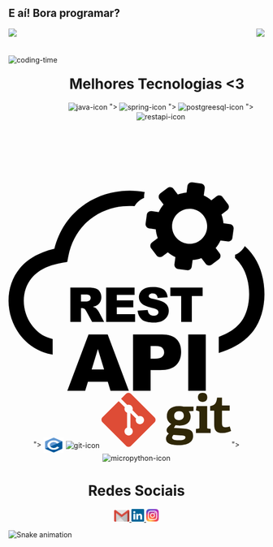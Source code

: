 ## E aí! Bora programar?

<div>
  
  <img  height="150em" src="https://github-readme-stats.vercel.app/api?username=adriano-barbosa0&show_icons=true&theme=great-gatsby&include_all_commits=true&count_private=true"/>
  <img align="right" height="100em" src="https://github-readme-stats.vercel.app/api/top-langs/?username=adriano-barbosa0&layout=compact&langs_count=16&theme=great-gatsby"/>
</div>
<br>

<div  align="center"> 
  <div style="display: inline_block"><br>
    <img align="left" height="250" alt="coding-time" src="code.gif">
    <h1 align="center">Melhores Tecnologias <3</h1>
    <img align="center" height="30" width="40" alt="java-icon"  src="<svg xmlns="http://www.w3.org/2000/svg" x="0px" y="0px" width="100" height="100" viewBox="0 0 48 48">
<path fill="#F44336" d="M23.65,24.898c-0.998-1.609-1.722-2.943-2.725-5.455C19.229,15.2,31.24,11.366,26.37,3.999c2.111,5.089-7.577,8.235-8.477,12.473C17.07,20.37,23.645,24.898,23.65,24.898z"></path><path fill="#F44336" d="M23.878,17.27c-0.192,2.516,2.229,3.857,2.299,5.695c0.056,1.496-1.447,2.743-1.447,2.743s2.728-0.536,3.579-2.818c0.945-2.534-1.834-4.269-1.548-6.298c0.267-1.938,6.031-5.543,6.031-5.543S24.311,11.611,23.878,17.27z"></path><g><path fill="#1565C0" d="M32.084 25.055c1.754-.394 3.233.723 3.233 2.01 0 2.901-4.021 5.643-4.021 5.643s6.225-.742 6.225-5.505C37.521 24.053 34.464 23.266 32.084 25.055zM29.129 27.395c0 0 1.941-1.383 2.458-1.902-4.763 1.011-15.638 1.147-15.638.269 0-.809 3.507-1.638 3.507-1.638s-7.773-.112-7.773 2.181C11.683 28.695 21.858 28.866 29.129 27.395z"></path><path fill="#1565C0" d="M27.935,29.571c-4.509,1.499-12.814,1.02-10.354-0.993c-1.198,0-2.974,0.963-2.974,1.889c0,1.857,8.982,3.291,15.63,0.572L27.935,29.571z"></path><path fill="#1565C0" d="M18.686,32.739c-1.636,0-2.695,1.054-2.695,1.822c0,2.391,9.76,2.632,13.627,0.205l-2.458-1.632C24.271,34.404,17.014,34.579,18.686,32.739z"></path><path fill="#1565C0" d="M36.281,36.632c0-0.936-1.055-1.377-1.433-1.588c2.228,5.373-22.317,4.956-22.317,1.784c0-0.721,1.807-1.427,3.477-1.093l-1.42-0.839C11.26,34.374,9,35.837,9,37.017C9,42.52,36.281,42.255,36.281,36.632z"></path><path fill="#1565C0" d="M39,38.604c-4.146,4.095-14.659,5.587-25.231,3.057C24.341,46.164,38.95,43.628,39,38.604z"></path></g>
</svg>">
    <img align="center" height="30" width="40" alt="spring-icon" src="<svg xmlns="http://www.w3.org/2000/svg" x="0px" y="0px" width="100" height="100" viewBox="0 0 48 48">
<path fill="#8bc34a" d="M43.982,23.635c0.069-4.261-0.891-9.328-2.891-15.273l-1.568-4.662l-2.13,4.433 c-0.114,0.237-0.244,0.469-0.38,0.698C33.514,5.827,28.974,4,24,4C12.954,4,4,12.954,4,24c0,11.046,8.954,20,20,20s20-8.954,20-20 C44,23.877,43.984,23.758,43.982,23.635z"></path><path fill="#fff" d="M39.385 32.558c-3.123 4.302-8.651 4.533-13.854 4.442H18.75h-1.938c4.428-1.593 7.063-1.972 9.754-3.4 5.068-2.665 10.078-8.496 11.121-14.562-1.93 5.836-7.779 10.85-13.109 12.889-3.652 1.393-10.248 2.745-10.248 2.745l-.267-.145C9.573 32.268 9.437 22.214 17.6 18.968c3.574-1.423 6.993-.641 10.854-1.593 4.122-1.012 8.89-4.208 10.83-8.375C41.456 15.667 44.07 26.106 39.385 32.558L39.385 32.558zM15.668 38.445C15.386 38.795 14.955 39 14.505 39c-.823 0-1.495-.677-1.495-1.5s.677-1.5 1.495-1.5c.341 0 .677.118.941.336C16.086 36.855 16.186 37.805 15.668 38.445L15.668 38.445z"></path>
</svg>">
    <img align="center" height="30" width="40" alt="postgreesql-icon" src="<svg xmlns="http://www.w3.org/2000/svg" x="0px" y="0px" width="100" height="100" viewBox="0 0 48 48">
<path fill="#fff" d="M44.083,29.79c-0.183-0.829-0.935-1.796-2.452-1.796c-0.31,0-0.649,0.039-1.035,0.119c-0.708,0.146-1.311,0.217-1.842,0.241c4.133-7.04,6.816-16.819,4.159-20.214c-3.501-4.473-8.214-5.141-10.711-5.141L31.967,3c-0.929,0.015-1.893,0.129-2.863,0.339l-3.583,0.774C25.033,4.052,24.536,4.009,24.018,4l-0.03,0l-0.016,0l-0.152-0.001c-1.593,0-3.046,0.338-4.341,0.973l-1.251-0.493c-1.72-0.678-4.308-1.485-6.868-1.485c-0.144,0-0.287,0.003-0.431,0.008C8.407,3.093,6.241,4.05,4.664,5.769C2.696,7.915,1.8,11.054,2.003,15.1C2.013,15.309,4.461,36,11.4,36h0.025l0.064-0.001c0.901-0.022,1.76-0.384,2.563-1.077c0.613,0.46,1.406,0.732,2.145,0.84c0.488,0.115,1.366,0.278,2.418,0.278c1.284,0,2.442-0.263,3.44-0.738c-0.001,0.88-0.006,1.994-0.016,3.418l-0.001,0.075l0.005,0.075c0.097,1.419,0.342,2.698,0.711,3.701c1.051,2.859,2.866,4.434,5.111,4.434c0.093,0,0.188-0.003,0.284-0.009c1.846-0.114,3.717-1.151,5.004-2.772c1.393-1.755,1.715-3.607,1.839-5.026L35,39.111v-0.088v-4.079l0.103,0.01l0.436,0.038l0.042,0.004l0.042,0.002c0.124,0.006,0.252,0.008,0.381,0.008c1.507,0,3.362-0.391,4.616-0.974C41.819,33.476,44.559,31.948,44.083,29.79z"></path><path fill="#0277bd" d="M33,34c0-0.205,0.012-0.376,0.018-0.565C33.008,33.184,33,33,33,33s0.012-0.009,0.032-0.022c0.149-2.673,0.886-3.703,1.675-4.29c-0.11-0.153-0.237-0.318-0.356-0.475c-0.333-0.437-0.748-0.979-1.192-1.674l-0.082-0.158c-0.067-0.164-0.229-0.447-0.435-0.819c-1.183-2.14-3.645-6.592-1.96-9.404c0.738-1.232,2.122-1.942,4.121-2.117C33.986,11.718,30.925,6.115,23.985,6c-0.002,0-0.004,0-0.006,0c-6.041-0.098-8.026,5.392-8.672,8.672c0.89-0.377,1.906-0.606,2.836-0.606c0.014,0,0.029,0,0.043,0c2.29,0.017,3.865,1.239,4.323,3.354c0.335,1.552,0.496,2.91,0.492,4.153c-0.01,2.719-0.558,4.149-1.042,5.411l-0.154,0.408c-0.124,0.334-0.255,0.645-0.379,0.937c-0.126,0.298-0.237,0.563-0.318,0.802c0.484,0.11,0.864,0.265,1.125,0.38l0.151,0.066c0.047,0.02,0.094,0.043,0.137,0.069c0.848,0.516,1.376,1.309,1.489,2.233c0.061,0.498,0.051,3.893,0.03,6.855c0.087,1.285,0.305,2.364,0.593,3.146c0.409,1.114,1.431,3.241,3.394,3.119c1.37-0.085,2.687-0.919,3.561-2.019c0.938-1.181,1.284-2.487,1.414-3.958V34z"></path><path fill="#0277bd" d="M15.114 28.917c-1.613-1.683-2.399-3.947-2.104-6.056.285-2.035.124-4.027.037-5.098-.029-.357-.048-.623-.047-.77 0-.008.002-.015.003-.023 0-.004-.002-.007-.002-.011.121-3.021 1.286-7.787 4.493-10.62C15.932 5.724 13.388 4.913 11 5 7.258 5.136 3.636 7.724 4 15c.137 2.73 3.222 19.103 7.44 19 .603-.015 1.229-.402 1.872-1.176 1.017-1.223 2.005-2.332 2.708-3.104C15.705 29.481 15.401 29.217 15.114 28.917zM37.023 14.731c.015.154.002.286-.022.408.031.92-.068 1.813-.169 2.677-.074.636-.15 1.293-.171 1.952-.021.645.07 1.282.166 1.956.225 1.578.459 3.359-.765 5.437.225.296.423.571.581.837 4.61-7.475 6.468-16.361 4.695-18.626C38.655 5.944 34.941 4.952 31.999 5c-.921.015-1.758.139-2.473.294C34.602 7.754 36.863 13.026 37.023 14.731zM41 30.071c-2.665.55-3.947.257-4.569-.126-.1.072-.2.133-.293.19-.372.225-.961.583-1.105 2.782.083.016.156.025.246.044L35.714 33c1.32.06 3.049-.31 4.063-.781C41.962 31.205 43.153 29.627 41 30.071zM22.023 32.119c-.037-.298-.198-.539-.492-.732l-.108-.047C21.062 31.181 20.653 31 20 31h-.004c-.127.01-.253.019-.38.019-.052 0-.103-.007-.155-.009-.474.365-1.148.647-2.816.99-2.98.759-1.221 1.655-.078 1.794 1.106.277 3.735.614 5.481-.809C22.043 32.537 22.035 32.229 22.023 32.119z"></path><path fill="#0277bd" d="M20.681 18.501c-.292.302-.753.566-1.262.484-.828-.134-1.463-1.133-1.417-1.508h0c.044-.374.751-.569 1.578-.435.287.047.548.128.768.228-.32-.688-.899-1.085-1.782-1.182-1.565-.174-3.226.644-3.56 1.097.007.11.02.251.033.417.093 1.147.265 3.284-.05 5.537-.208 1.485.393 3.169 1.567 4.395.757.79 1.641 1.29 2.513 1.438.111-.478.309-.944.513-1.425.113-.265.233-.547.346-.852l.162-.427c.443-1.155.9-2.35.909-4.703C21.003 20.66 20.892 19.627 20.681 18.501zM34.847 22.007c-.104-.729-.211-1.484-.185-2.303.023-.742.105-1.442.184-2.119.062-.533.11-1.045.138-1.55-1.289.107-2.145.479-2.551 1.108.168-.057.358-.102.568-.129.892-.116 1.543.141 1.618.637.055.363-.253.705-.388.836-.277.269-.626.442-.981.488-.064.008-.129.012-.192.012-.353 0-.69-.121-.949-.3.112 1.973 1.567 4.612 2.283 5.907.153.277.271.498.369.688C35.154 24.163 35.009 23.143 34.847 22.007z"></path>
</svg>">
    <img align="center" height="30" width="40" alt="restapi-icon" src="
<?xml version="1.0" encoding="utf-8"?><svg version="1.1" id="Layer_1" xmlns="http://www.w3.org/2000/svg" xmlns:xlink="http://www.w3.org/1999/xlink" x="0px" y="0px" viewBox="0 0 122.88 100.33" style="enable-background:new 0 0 122.88 100.33" xml:space="preserve"><style type="text/css"><![CDATA[
	.st0{fill-rule:evenodd;clip-rule:evenodd;}
]]></style><g><path class="st0" d="M102.79,7.11l2.59,3.41c0.68,0.9,0.51,2.19-0.39,2.87l-2.75,2.09c0.5,1.33,0.82,2.75,0.95,4.2l3.13,0.43 c1.12,0.15,1.9,1.19,1.75,2.31l-0.58,4.25c-0.15,1.12-1.19,1.91-2.31,1.75l-3.42-0.47c-0.61,1.33-1.39,2.55-2.31,3.64l1.92,2.52 c0.68,0.9,0.5,2.19-0.4,2.87l-3.41,2.59c-0.9,0.68-2.19,0.5-2.87-0.39l-2.09-2.75c-1.34,0.5-2.75,0.82-4.21,0.95l-0.43,3.13 c-0.15,1.12-1.19,1.9-2.31,1.75l-4.25-0.58c-1.12-0.15-1.9-1.19-1.75-2.31l0.47-3.42c-1.32-0.61-2.55-1.39-3.64-2.3l-2.52,1.91 c-0.9,0.68-2.19,0.51-2.87-0.39l-2.59-3.41c-0.68-0.9-0.51-2.19,0.39-2.87l2.75-2.09c-0.5-1.34-0.82-2.75-0.95-4.2l-3.13-0.43 c-1.12-0.15-1.91-1.19-1.75-2.31l0.58-4.25c0.16-1.12,1.19-1.9,2.31-1.75l3.42,0.47c0.61-1.32,1.39-2.55,2.3-3.64l-1.91-2.52 C71.83,7.28,72,5.99,72.9,5.31l3.41-2.59c0.9-0.68,2.19-0.51,2.87,0.39l2.09,2.75c1.33-0.5,2.75-0.82,4.2-0.95l0.43-3.13 c0.15-1.12,1.19-1.91,2.31-1.76l4.25,0.58c1.12,0.15,1.91,1.19,1.75,2.31l-0.47,3.42c1.33,0.61,2.55,1.39,3.65,2.31l2.52-1.91 C100.81,6.04,102.1,6.21,102.79,7.11L102.79,7.11L102.79,7.11z M29.67,67.12v-16.5h8.5c1.58,0,2.78,0.13,3.61,0.41 c0.83,0.27,1.51,0.77,2.01,1.5c0.51,0.74,0.77,1.63,0.77,2.68c0,0.91-0.2,1.71-0.59,2.37c-0.39,0.67-0.93,1.21-1.61,1.62 c-0.43,0.26-1.03,0.48-1.79,0.65c0.61,0.21,1.05,0.4,1.32,0.61c0.19,0.14,0.46,0.43,0.81,0.87c0.35,0.44,0.59,0.79,0.71,1.03 l2.48,4.77h-5.76l-2.72-5.03c-0.35-0.65-0.65-1.08-0.92-1.27c-0.37-0.25-0.79-0.38-1.25-0.38h-0.45v6.68H29.67L29.67,67.12z M47.65,95.85h-9.52l-1.37,4.48h-8.58l10.23-27.19h9.2l10.19,27.19h-8.8L47.65,95.85L47.65,95.85z M45.87,89.96l-2.97-9.78 l-2.98,9.78H45.87L45.87,89.96z M59.78,73.14h13.98c3.05,0,5.33,0.72,6.84,2.17c1.51,1.45,2.27,3.52,2.27,6.19 c0,2.75-0.83,4.9-2.48,6.45c-1.65,1.55-4.18,2.32-7.57,2.32h-4.61v10.06h-8.43V73.14L59.78,73.14z M68.21,84.76h2.07 c1.63,0,2.78-0.28,3.44-0.85c0.66-0.56,0.99-1.29,0.99-2.16c0-0.85-0.29-1.58-0.86-2.17c-0.57-0.59-1.65-0.89-3.23-0.89h-2.41 V84.76L68.21,84.76z M86.27,73.14h8.43v27.19h-8.43V73.14L86.27,73.14z M34.79,57.32h2.15c0.23,0,0.68-0.08,1.35-0.23 c0.34-0.07,0.62-0.24,0.83-0.52c0.22-0.28,0.32-0.6,0.32-0.96c0-0.53-0.17-0.95-0.51-1.23c-0.34-0.29-0.97-0.43-1.9-0.43h-2.24 V57.32L34.79,57.32z M46.87,50.62h13.65v3.52h-8.53v2.63h7.91v3.36h-7.91v3.25h8.78v3.73h-13.9V50.62L46.87,50.62z M61.98,61.66 l4.84-0.3c0.1,0.79,0.32,1.38,0.64,1.79c0.53,0.66,1.28,1,2.25,1c0.72,0,1.29-0.17,1.68-0.51c0.39-0.34,0.59-0.74,0.59-1.19 c0-0.43-0.19-0.81-0.56-1.15c-0.37-0.34-1.24-0.65-2.61-0.96c-2.23-0.5-3.82-1.17-4.78-2c-0.96-0.83-1.44-1.89-1.44-3.18 c0-0.85,0.25-1.65,0.74-2.4c0.49-0.75,1.23-1.35,2.22-1.78c0.99-0.43,2.34-0.64,4.06-0.64c2.11,0,3.71,0.39,4.82,1.18 c1.1,0.79,1.76,2.03,1.97,3.75l-4.79,0.29c-0.13-0.75-0.4-1.3-0.8-1.63c-0.41-0.34-0.98-0.51-1.69-0.51 c-0.59,0-1.04,0.13-1.34,0.38c-0.3,0.25-0.45,0.56-0.45,0.92c0,0.26,0.13,0.49,0.37,0.71c0.24,0.21,0.8,0.42,1.7,0.61 c2.23,0.48,3.83,0.97,4.79,1.46c0.96,0.49,1.67,1.1,2.1,1.83c0.44,0.72,0.66,1.54,0.66,2.44c0,1.06-0.29,2.03-0.88,2.92 c-0.58,0.89-1.4,1.57-2.45,2.03c-1.05,0.46-2.37,0.69-3.97,0.69c-2.8,0-4.75-0.54-5.83-1.62C62.74,64.69,62.13,63.32,61.98,61.66 L61.98,61.66z M77.69,50.62h15.51v4.08H88v12.42H82.9V54.7h-5.21V50.62L77.69,50.62z M60.53,11.46c-1.83-0.14-3.68-0.12-5.51,0.06 c-5.63,0.54-11.1,2.59-15.62,6.1c-5.23,4.05-9.2,10.11-10.73,18.14l-0.48,2.51l-2.5,0.44c-2.45,0.43-4.64,1.02-6.56,1.77 c-1.86,0.72-3.52,1.61-4.97,2.66c-1.16,0.84-2.16,1.78-3.01,2.8c-2.63,3.15-3.85,7.1-3.82,11.1c0.03,4.06,1.35,8.16,3.79,11.53 c0.91,1.25,1.96,2.4,3.16,3.4c1.22,1.01,2.59,1.85,4.13,2.48c0.87,0.36,1.8,0.66,2.77,0.9v7.49c-2-0.36-3.84-0.9-5.56-1.61 c-2.27-0.94-4.28-2.15-6.05-3.63c-1.68-1.4-3.15-2.99-4.4-4.72C1.84,68.28,0.04,62.66,0,57.06c-0.04-5.66,1.72-11.29,5.52-15.85 c1.23-1.48,2.68-2.84,4.34-4.04c1.93-1.4,4.14-2.58,6.64-3.55c1.72-0.67,3.56-1.23,5.5-1.68c2.2-8.74,6.89-15.47,12.92-20.14 c5.64-4.37,12.43-6.92,19.42-7.59c3.67-0.35,7.39-0.19,11.03,0.49c-0.08,0.33-0.15,0.66-0.19,1l-0.01,0.06 c-0.07,0.57-0.1,1.14-0.07,1.72c-0.77,0.3-1.49,0.71-2.14,1.21l-0.03,0.02C61.96,9.44,61.14,10.38,60.53,11.46L60.53,11.46z M113.44,30.66c0.56,0.51,1.1,1.04,1.63,1.61c1.07,1.15,2.08,2.45,3.03,3.9c3.2,4.92,4.84,11.49,4.77,17.92 c-0.07,6.31-1.77,12.59-5.25,17.21c-2.27,3.01-5.18,5.47-8.67,7.42c-2.39,1.34-5.08,2.45-8.01,3.35v-7.75 c1.58-0.59,3.05-1.25,4.4-2c2.63-1.47,4.78-3.26,6.39-5.41c2.5-3.33,3.73-8.04,3.78-12.87c0.06-5.07-1.18-10.16-3.59-13.86 c-0.69-1.07-1.45-2.03-2.25-2.89c-0.31-0.33-0.62-0.64-0.94-0.94c0.05-0.5,0.07-1.01,0.04-1.52c0.77-0.3,1.49-0.71,2.14-1.21 l0.03-0.02C111.97,32.81,112.83,31.81,113.44,30.66L113.44,30.66z M88.08,12.8c4.61,0.63,7.83,4.88,7.2,9.49 c-0.63,4.61-4.88,7.84-9.49,7.21c-4.61-0.63-7.84-4.88-7.2-9.49C79.23,15.4,83.47,12.17,88.08,12.8L88.08,12.8L88.08,12.8z"/></g></svg>">
    <img align="center" height="30" width="40" alt="c-icon" src="https://raw.githubusercontent.com/devicons/devicon/master/icons/c/c-original.svg">
    <img align="center" height="30" width="40" alt="git-icon" src="<?xml version="1.0" encoding="UTF-8" standalone="no" ?>
<svg width="256px" height="108px" viewBox="0 0 256 108" version="1.1" xmlns="http://www.w3.org/2000/svg" xmlns:xlink="http://www.w3.org/1999/xlink" preserveAspectRatio="xMidYMid">
    <g>
        <path d="M152.983963,37.213516 C147.387032,37.213516 143.218557,39.9617169 143.218557,46.5756347 C143.218557,51.5588676 145.965589,55.0189589 152.682374,55.0189589 C158.37516,55.0189589 162.242046,51.6640731 162.242046,46.3698995 C162.242046,40.3696804 158.781954,37.213516 152.983963,37.213516 L152.983963,37.213516 L152.983963,37.213516 Z M141.793607,83.9153973 C140.469187,85.5402374 139.149443,87.2679452 139.149443,89.3054247 C139.149443,93.3722009 144.334904,94.5960913 151.458484,94.5960913 C157.359342,94.5960913 165.397041,94.1822831 165.397041,88.6964018 C165.397041,85.435032 161.530155,85.2339726 156.643945,84.9277078 L141.793607,83.9153973 L141.793607,83.9153973 Z M171.906922,37.5209498 C173.73516,39.8611872 175.670941,43.1178813 175.670941,47.7971872 C175.670941,59.089242 166.819653,65.7008219 154.004457,65.7008219 C150.745425,65.7008219 147.794995,65.2951963 145.965589,64.7867032 L142.607196,70.1778995 L152.576,70.7869224 C170.178046,71.9091142 180.551306,72.4187763 180.551306,85.9435251 C180.551306,97.6458813 170.278575,104.255123 152.576,104.255123 C134.162703,104.255123 127.14316,99.5758174 127.14316,91.5392877 C127.14316,86.9605114 129.178301,84.5244201 132.738922,81.1613516 C129.38053,79.7422466 128.263014,77.1997808 128.263014,74.4515799 C128.263014,72.2118721 129.38053,70.1778995 131.214612,68.2432877 C133.045187,66.3133516 135.07916,64.3775708 137.521096,62.1402009 C132.536694,59.6982648 128.771507,54.4075982 128.771507,46.8783927 C128.771507,35.1807123 136.50411,27.1465205 152.066338,27.1465205 C156.441717,27.1465205 159.088219,27.5486393 161.428457,28.1635068 L181.267872,28.1635068 L181.267872,36.8078904 L171.906922,37.5209498 L171.906922,37.5209498 Z" fill="#2F2707"></path>
        <path d="M199.165662,19.0340091 C193.365333,19.0340091 190.009279,15.6744475 190.009279,9.87294977 C190.009279,4.0796347 193.365333,0.92347032 199.165662,0.92347032 C205.066521,0.92347032 208.423744,4.0796347 208.423744,9.87294977 C208.423744,15.6744475 205.066521,19.0340091 199.165662,19.0340091 L199.165662,19.0340091 L199.165662,19.0340091 Z M186.039525,80.1712511 L186.039525,72.1382283 L191.229662,71.4286758 C192.654612,71.2229406 192.85684,70.9190137 192.85684,69.3900274 L192.85684,39.4801096 C192.85684,38.3637626 192.552913,37.6483653 191.53242,37.3456073 L186.039525,35.4109954 L187.15821,27.1734064 L208.219178,27.1734064 L208.219178,69.3900274 C208.219178,71.0207123 208.31737,71.2229406 209.847525,71.4286758 L215.036493,72.1382283 L215.036493,80.1712511 L186.039525,80.1712511 L186.039525,80.1712511 Z" fill="#2F2707"></path>
        <path d="M255.267068,76.2272146 C250.890521,78.3617169 244.482338,80.2951598 238.68084,80.2951598 C226.575196,80.2951598 221.998758,75.4171324 221.998758,63.9158356 L221.998758,37.2626119 C221.998758,36.653589 221.998758,36.2456256 221.181662,36.2456256 L214.061589,36.2456256 L214.061589,27.1909406 C223.016913,26.1716164 226.575196,21.6945388 227.693881,10.6058813 L237.359927,10.6058813 L237.359927,25.0564384 C237.359927,25.7659909 237.359927,26.0734247 238.174685,26.0734247 L252.517699,26.0734247 L252.517699,36.2456256 L237.359927,36.2456256 L237.359927,60.5586119 C237.359927,66.5611689 238.786046,68.8990685 244.276603,68.8990685 C247.12884,68.8990685 250.075763,68.188347 252.517699,67.2730594 L255.267068,76.2272146" fill="#2F2707"></path>
        <path d="M104.528658,49.5295708 L58.0126393,3.01705936 C55.3357443,0.337826484 50.990758,0.337826484 48.3103562,3.01705936 L38.6513242,12.6760913 L50.9042557,24.9290228 C53.7518174,23.9669772 57.0166941,24.6122374 59.2867945,26.8823379 C61.5674155,29.1664658 62.208,32.4593973 61.2225753,35.3163105 L73.0313059,47.1250411 C75.8882192,46.1407854 79.1846575,46.777863 81.4664475,49.0631598 C84.6553425,52.2508858 84.6553425,57.4176438 81.4664475,60.6077078 C78.2763836,63.7977717 73.1096256,63.7977717 69.9183927,60.6077078 C67.5197078,58.2066849 66.9270502,54.6834703 68.141589,51.7283653 L57.1289132,40.7156895 L57.1277443,69.6962922 C57.9050959,70.0820457 58.6391963,70.5952146 59.2867945,71.2404749 C62.4756895,74.4282009 62.4756895,79.5949589 59.2867945,82.7873607 C56.0967306,85.9762557 50.9276347,85.9762557 47.7422466,82.7873607 C44.5533516,79.5949589 44.5533516,74.4282009 47.7422466,71.2404749 C48.5301187,70.4537717 49.4418995,69.8587763 50.4144658,69.4589954 L50.4144658,40.2083653 C49.4418995,39.8109224 48.5312877,39.2194338 47.7422466,38.4268858 C45.3260274,36.0141735 44.7450594,32.4687489 45.9829772,29.5019543 L33.9053881,17.4220274 L2.01059361,49.314484 C-0.669808219,51.9960548 -0.669808219,56.3410411 2.01059361,59.020274 L48.5266119,105.533954 C51.2046758,108.213187 55.5484932,108.213187 58.2300639,105.533954 L104.528658,59.2365297 C107.20789,56.5561279 107.20789,52.2088037 104.528658,49.5295708" fill="#DE4C36"></path>
    </g>
</svg>">
    <img align="center" height="30" width="40" alt="micropython-icon" src="https://upload.wikimedia.org/wikipedia/commons/a/a7/MicroPython_new_logo.svg">
   </div>
    
  
  <h1 align="center">Redes Sociais</h1>
    <a href = "mailto: adrianobarbosa3001@gmail.com">
      <img width="30" src="gmail.svg">
    </a>
    <a href = "https://www.linkedin.com/in/adriano-oliveira-barbosa/">
      <img width="25" src="linkedin.svg">
    </a>
    <a href = "https://www.instagram.com/adrianoob5/">
      <img width="25" src="instagram.png">
    </a>
</div>
  
![Snake animation](https://github.com/adriano-barbosa0/adriano-barbosa0/blob/output/github-contribution-grid-snake.svg)
